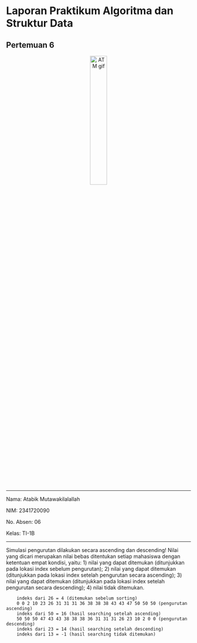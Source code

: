 # Laporan Praktikum Algoritma dan Struktur Data

## Pertemuan 6

<p align="center">
   <img src="https://static.wikia.nocookie.net/logopedia/images/8/8a/Politeknik_Negeri_Malang.png/revision/latest?cb=20190922202558" alt="ATM gif" width="30%"> 
</p>

---

Nama: Atabik Mutawakilalallah

NIM: 2341720090

No. Absen: 06

Kelas: TI-1B

---

Simulasi pengurutan dilakukan secara ascending dan descending!
 Nilai yang dicari merupakan nilai bebas ditentukan setiap mahasiswa dengan ketentuan empat kondisi, yaitu: 1) nilai yang dapat ditemukan (ditunjukkan pada lokasi index sebelum pengurutan); 2)  nilai yang dapat ditemukan (ditunjukkan pada lokasi index setelah pengurutan secara ascending); 3) nilai yang dapat ditemukan (ditunjukkan pada lokasi index setelah pengurutan secara descending); 4) nilai tidak ditemukan.

        indeks dari 26 = 4 (ditemukan sebelum sorting)
        0 0 2 10 23 26 31 31 31 36 38 38 38 43 43 47 50 50 50 (pengurutan ascending)
        indeks dari 50 = 16 (hasil searching setelah ascending)
        50 50 50 47 43 43 38 38 38 36 31 31 31 26 23 10 2 0 0 (pengurutan descending)
        indeks dari 23 = 14 (hasil searching setelah descending)
        indeks dari 13 = -1 (hasil searching tidak ditemukan)
